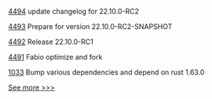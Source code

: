 
[4494](https://github.com/hyperledger/besu/pull/4494) update changelog for 22.10.0-RC2

[4493](https://github.com/hyperledger/besu/pull/4493) Prepare for version 22.10.0-RC2-SNAPSHOT

[4492](https://github.com/hyperledger/besu/pull/4492) Release 22.10.0-RC1

[4491](https://github.com/hyperledger/besu/pull/4491) Fabio optimize and fork

[1033](https://github.com/hyperledger/solang/pull/1033) Bump various dependencies and depend on rust 1.63.0


[See more >>>](https://start-here.hyperledger.org/pull-requests)
